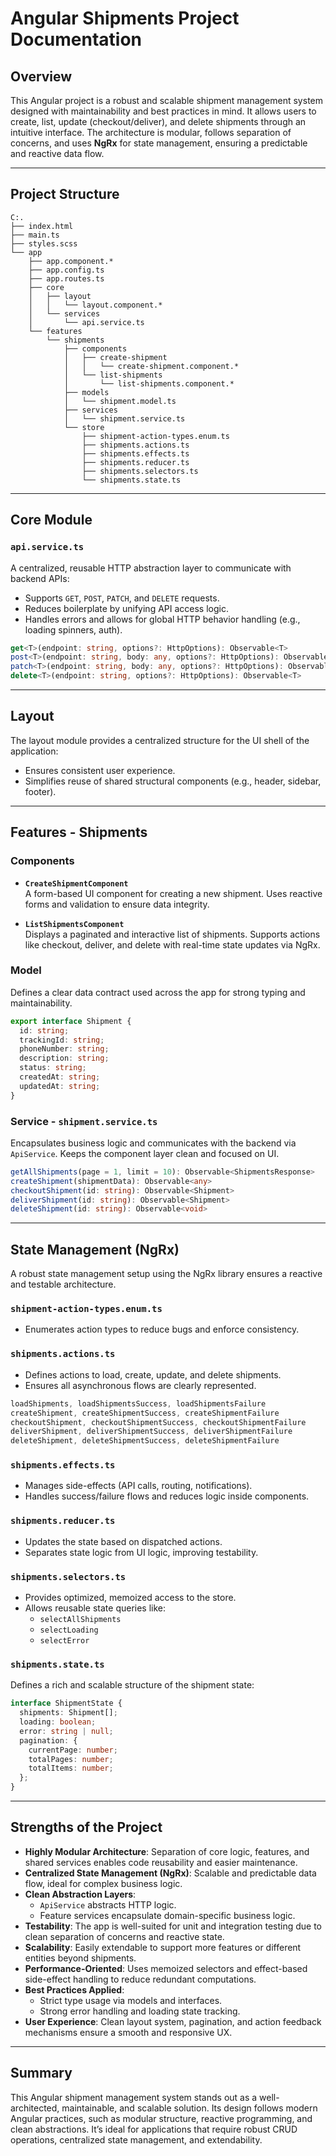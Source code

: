 
# Angular Shipments Project Documentation

## Overview
This Angular project is a robust and scalable shipment management system designed with maintainability and best practices in mind. It allows users to create, list, update (checkout/deliver), and delete shipments through an intuitive interface. The architecture is modular, follows separation of concerns, and uses **NgRx** for state management, ensuring a predictable and reactive data flow.

---

## Project Structure

```
C:.
├── index.html
├── main.ts
├── styles.scss
└── app
    ├── app.component.*
    ├── app.config.ts
    ├── app.routes.ts
    ├── core
    │   ├── layout
    │   │   └── layout.component.*
    │   └── services
    │       └── api.service.ts
    └── features
        └── shipments
            ├── components
            │   ├── create-shipment
            │   │   └── create-shipment.component.*
            │   └── list-shipments
            │       └── list-shipments.component.*
            ├── models
            │   └── shipment.model.ts
            ├── services
            │   └── shipment.service.ts
            └── store
                ├── shipment-action-types.enum.ts
                ├── shipments.actions.ts
                ├── shipments.effects.ts
                ├── shipments.reducer.ts
                ├── shipments.selectors.ts
                └── shipments.state.ts
```

---

## Core Module

### `api.service.ts`
A centralized, reusable HTTP abstraction layer to communicate with backend APIs:
- Supports `GET`, `POST`, `PATCH`, and `DELETE` requests.
- Reduces boilerplate by unifying API access logic.
- Handles errors and allows for global HTTP behavior handling (e.g., loading spinners, auth).

```ts
get<T>(endpoint: string, options?: HttpOptions): Observable<T>
post<T>(endpoint: string, body: any, options?: HttpOptions): Observable<T>
patch<T>(endpoint: string, body: any, options?: HttpOptions): Observable<T>
delete<T>(endpoint: string, options?: HttpOptions): Observable<T>
```

---

## Layout

The layout module provides a centralized structure for the UI shell of the application:
- Ensures consistent user experience.
- Simplifies reuse of shared structural components (e.g., header, sidebar, footer).

---

## Features - Shipments

### Components
- **`CreateShipmentComponent`**  
  A form-based UI component for creating a new shipment. Uses reactive forms and validation to ensure data integrity.

- **`ListShipmentsComponent`**  
  Displays a paginated and interactive list of shipments. Supports actions like checkout, deliver, and delete with real-time state updates via NgRx.

### Model
Defines a clear data contract used across the app for strong typing and maintainability.

```ts
export interface Shipment {
  id: string;
  trackingId: string;
  phoneNumber: string;
  description: string;
  status: string;
  createdAt: string;
  updatedAt: string;
}
```

### Service - `shipment.service.ts`

Encapsulates business logic and communicates with the backend via `ApiService`. Keeps the component layer clean and focused on UI.

```ts
getAllShipments(page = 1, limit = 10): Observable<ShipmentsResponse>
createShipment(shipmentData): Observable<any>
checkoutShipment(id: string): Observable<Shipment>
deliverShipment(id: string): Observable<Shipment>
deleteShipment(id: string): Observable<void>
```

---

## State Management (NgRx)

A robust state management setup using the NgRx library ensures a reactive and testable architecture.

### `shipment-action-types.enum.ts`
- Enumerates action types to reduce bugs and enforce consistency.

### `shipments.actions.ts`
- Defines actions to load, create, update, and delete shipments.
- Ensures all asynchronous flows are clearly represented.

```ts
loadShipments, loadShipmentsSuccess, loadShipmentsFailure
createShipment, createShipmentSuccess, createShipmentFailure
checkoutShipment, checkoutShipmentSuccess, checkoutShipmentFailure
deliverShipment, deliverShipmentSuccess, deliverShipmentFailure
deleteShipment, deleteShipmentSuccess, deleteShipmentFailure
```

### `shipments.effects.ts`
- Manages side-effects (API calls, routing, notifications).
- Handles success/failure flows and reduces logic inside components.

### `shipments.reducer.ts`
- Updates the state based on dispatched actions.
- Separates state logic from UI logic, improving testability.

### `shipments.selectors.ts`
- Provides optimized, memoized access to the store.
- Allows reusable state queries like:
  - `selectAllShipments`
  - `selectLoading`
  - `selectError`

### `shipments.state.ts`
Defines a rich and scalable structure of the shipment state:

```ts
interface ShipmentState {
  shipments: Shipment[];
  loading: boolean;
  error: string | null;
  pagination: {
    currentPage: number;
    totalPages: number;
    totalItems: number;
  };
}
```

---

## Strengths of the Project

- **Highly Modular Architecture**: Separation of core logic, features, and shared services enables code reusability and easier maintenance.
- **Centralized State Management (NgRx)**: Scalable and predictable data flow, ideal for complex business logic.
- **Clean Abstraction Layers**:
  - `ApiService` abstracts HTTP logic.
  - Feature services encapsulate domain-specific business logic.
- **Testability**: The app is well-suited for unit and integration testing due to clean separation of concerns and reactive state.
- **Scalability**: Easily extendable to support more features or different entities beyond shipments.
- **Performance-Oriented**: Uses memoized selectors and effect-based side-effect handling to reduce redundant computations.
- **Best Practices Applied**:
  - Strict type usage via models and interfaces.
  - Strong error handling and loading state tracking.
- **User Experience**: Clean layout system, pagination, and action feedback mechanisms ensure a smooth and responsive UX.

---

## Summary

This Angular shipment management system stands out as a well-architected, maintainable, and scalable solution. Its design follows modern Angular practices, such as modular structure, reactive programming, and clean abstractions. It’s ideal for applications that require robust CRUD operations, centralized state management, and extendability.
